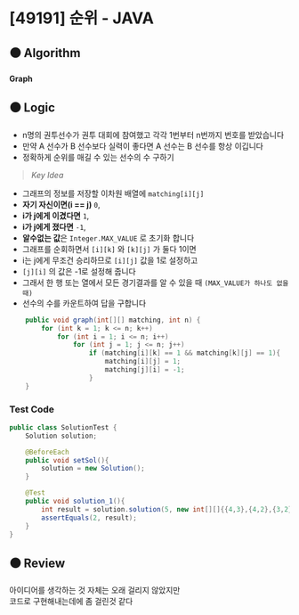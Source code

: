 # [49191] 순위 - JAVA

## :black_circle: Algorithm
**Graph**

## :black_circle: Logic

- n명의 권투선수가 권투 대회에 참여했고 각각 1번부터 n번까지 번호를 받았습니다
- 만약 A 선수가 B 선수보다 실력이 좋다면 A 선수는 B 선수를 항상 이깁니다
- 정확하게 순위를 매길 수 있는 선수의 수 구하기

> _Key Idea_
- 그래프의 정보를 저장할 이차원 배열에 `matching[i][j]`
- **자기 자신이면(i == j)** `0`,
- **i가 j에게 이겼다면** `1`,
- **i가 j에게 졌다면** `-1`,
- **알수없는 값**은 `Integer.MAX_VALUE` 로 초기화 합니다
- 그래프를 순회하면서 `[i][k]` 와 `[k][j]` 가 둘다 1이면
- i는 j에게 무조건 승리하므로 `[i][j]` 값을 1로 설정하고
- `[j][i]` 의 값은 -1로 설정해 줍니다
- 그래서 한 행 또는 열에서 모든 경기결과를 알 수 있을 때 `(MAX_VALUE가 하나도 없을 때)`
- 선수의 수를 카운트하여 답을 구합니다

```Java
    public void graph(int[][] matching, int n) {
        for (int k = 1; k <= n; k++)
            for (int i = 1; i <= n; i++)
                for (int j = 1; j <= n; j++)
                    if (matching[i][k] == 1 && matching[k][j] == 1){
                        matching[i][j] = 1;
                        matching[j][i] = -1;
                    }
    }
```

### Test Code

```Java
public class SolutionTest {
    Solution solution;

    @BeforeEach
    public void setSol(){
        solution = new Solution();
    }

    @Test
    public void solution_1(){
        int result = solution.solution(5, new int[][]{{4,3},{4,2},{3,2},{1,2},{2,5}});
        assertEquals(2, result);
    }
}
```

## :black_circle: Review
아이디어를 생각하는 것 자체는 오래 걸리지 않았지만  
코드로 구현해내는데에 좀 걸린것 같다